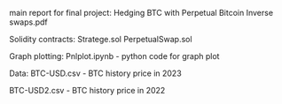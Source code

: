 main report for final project:
Hedging BTC with Perpetual Bitcoin Inverse swaps.pdf 


Solidity contracts:
Stratege.sol
PerpetualSwap.sol


Graph plotting:
Pnlplot.ipynb - python code for graph plot


Data:
BTC-USD.csv - BTC history price in 2023

BTC-USD2.csv - BTC history price in 2022
